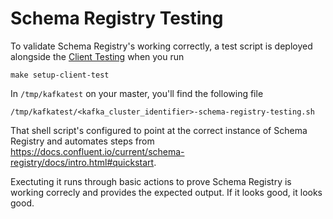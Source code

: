# Schema Registry Testing

To validate Schema Registry's working correctly, a test script is deployed alongside the [Client Testing](client_testing.md) when you run
```
make setup-client-test
```

In `/tmp/kafkatest` on your master, you'll find the following file
```
/tmp/kafkatest/<kafka_cluster_identifier>-schema-registry-testing.sh
```
That shell script's configured to point at the correct instance of Schema Registry and automates steps from https://docs.confluent.io/current/schema-registry/docs/intro.html#quickstart.

Exectuting it runs through basic actions to prove Schema Registry is working correcly and provides the expected output. If it looks good, it looks good.